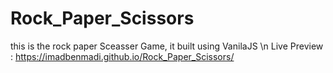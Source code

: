 # Rock_Paper_Scissors

this is the rock paper Sceasser Game, it built using VanilaJS \n
Live Preview : https://imadbenmadi.github.io/Rock_Paper_Scissors/
